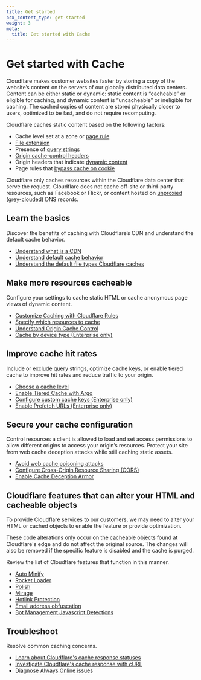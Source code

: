 ```yaml
---
title: Get started
pcx_content_type: get-started
weight: 3
meta:
  title: Get started with Cache
---
```


# Get started with Cache

Cloudflare makes customer websites faster by storing a copy of the website’s content on the servers of our globally distributed data centers. Content can be either static or dynamic: static content is “cacheable” or eligible for caching, and dynamic content is “uncacheable” or ineligible for caching. The cached copies of content are stored physically closer to users, optimized to be fast, and do not require recomputing.

Cloudflare caches static content based on the following factors:

* Cache level set at a zone or [page rule](/cache/how-to/edge-browser-cache-ttl/create-page-rules/)
* [File extension](/cache/concepts/default-cache-behavior/#default-cached-file-extensions)
* Presence of [query strings](/cache/advanced-configuration/query-string-sort/)
* [Origin cache-control headers](/cache/concepts/cache-control/)
* Origin headers that indicate [dynamic content](/logs/reference/glossary/#dynamic-content)
* Page rules that [bypass cache on cookie](/support/third-party-software/content-management-system-cms/caching-html-with-drupal/#set-bypass-cache-on-cookie)

Cloudflare only caches resources within the Cloudflare data center that serve the request. Cloudflare does not cache off-site or third-party resources, such as Facebook or Flickr, or content hosted on [unproxied (grey-clouded)](/dns/manage-dns-records/reference/proxied-dns-records/) DNS records.

## Learn the basics

Discover the benefits of caching with Cloudflare’s CDN and understand the default cache behavior.

- [Understand what is a CDN](https://www.cloudflare.com/learning/cdn/what-is-a-cdn/)
- [Understand default cache behavior](/cache/concepts/default-cache-behavior/)
- [Understand the default file types Cloudflare caches](/cache/concepts/default-cache-behavior/#default-cached-file-extensions)

## Make more resources cacheable

Configure your settings to cache static HTML or cache anonymous page views of dynamic content.

- [Customize Caching with Cloudflare Rules](/cache/troubleshooting/customize-caching/)
- [Specify which resources to cache](/cache/concepts/customize-cache/)
- [Understand Origin Cache Control](/cache/concepts/cache-control/)
- [Cache by device type (Enterprise only)](/cache/how-to/edge-browser-cache-ttl/create-page-rules/#cache-by-device-type-enterprise-only)

## Improve cache hit rates

Include or exclude query strings, optimize cache keys, or enable tiered cache to improve hit rates and reduce traffic to your origin.

- [Choose a cache level](/cache/how-to/set-caching-levels/)
- [Enable Tiered Cache with Argo](/cache/how-to/tiered-cache/#enable-tiered-cache)
- [Configure custom cache keys (Enterprise only)](/cache/how-to/cache-keys/)
- [Enable Prefetch URLs (Enterprise only)](/fundamentals/speed/prefetch-urls/)

## Secure your cache configuration

Control resources a client is allowed to load and set access permissions to allow different origins to access your origin’s resources. Protect your site from web cache deception attacks while still caching static assets.

- [Avoid web cache poisoning attacks](/cache/cache-security/avoid-web-poisoning/)
- [Configure Cross-Origin Resource Sharing (CORS)](/cache/cache-security/cors/)
- [Enable Cache Deception Armor](/cache/cache-security/cache-deception-armor/#enable-cache-deception-armor)

## Cloudflare features that can alter your HTML and cacheable objects

To provide Cloudflare services to our customers, we may need to alter your HTML or cached objects to enable the feature or provide optimization.

These code alterations only occur on the cacheable objects found at Cloudflare's edge and do not affect the original source. The changes will also be removed if the specific feature is disabled and the cache is purged.

Review the list of Cloudflare features that function in this manner.

- [Auto Minify](/support/speed/optimization-file-size/using-cloudflare-auto-minify/)
- [Rocket Loader](/fundamentals/speed/rocket-loader/)
- [Polish](/images/polish/)
- [Mirage](/support/speed/optimization-delivery/configuring-cloudflare-mirage/)
- [Hotlink Protection](/support/more-dashboard-apps/cloudflare-scrape-shield/understanding-cloudflare-hotlink-protection/)
- [Email address obfuscation](/support/more-dashboard-apps/cloudflare-scrape-shield/what-is-email-address-obfuscation/)
- [Bot Management Javascript Detections](/bots/reference/javascript-detections/)

## Troubleshoot

Resolve common caching concerns.

- [Learn about Cloudflare's cache response statuses](/cache/concepts/default-cache-behavior/#cloudflare-cache-responses)
- [Investigate Cloudflare's cache response with cURL](/support/troubleshooting/general-troubleshooting/gathering-information-for-troubleshooting-sites/#troubleshoot-requests-with-curl)
- [Diagnose Always Online issues](/cache/troubleshooting/always-online/)
